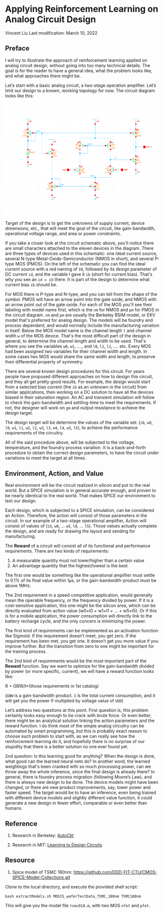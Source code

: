 
# Applying Reinforcement Learning on Analog Circuit Design

Vincent Liu
Last modification: March 10, 2022

## Preface

I will try to illustrate the approach of reinforcement learning applied on analog circuit design, without going into too many technical details. The goal is for the reader to have a general idea, what the problem looks like, and what approaches there might be. 

Let’s start with a basic analog circuit, a two-stage operation amplifier. Let’s limit our design to a known, working topology for now. The circuit diagram looks like this:

![Two-stage OP Schematic](op_2stage.png)

Target of the design is to get the unknowns of supply current, device dimensions, etc., that will meet the goal of the circuit, like gain-bandwidth, operational voltage range, and area or power constraints. 

If you take a closer look at the circuit schematic above, you'll notice there are small characters attached to the eleven devices in the diagram. There are three types of devices used in this schematic: one ideal current source, several N-type Metal-Oxide-Semiconductor (NMOS in short), and several P-type MOS (PMOS). On the left of the schematic you can find the ideal current source with a red naming of `I0`, followed by its design parameter of DC current `id`, and the variable I gave it `ib` (short for current bias). That's why you see an `id = ib` there. It is part of the design to determine what current bias `ib` should be.

For MOS there is P-type and N-type, and you can tell from the shape of the symbol. PMOS will have an arrow point into the gate oxide, and NMOS with an arrow point out of the gate oxide. For each of the MOS you'll see their labeling with model name first, which is the `nm` for NMOS and `pm` for PMOS in the circuit diagram. `nm` and `pm` are usually the Berkeley BSIM model, or EKV model that's preferred for analog design. The models will be foundry and process dependent, and would normally include the manufacturing variation in itself. Below the MOS model name is the channel length `l` and channel width `w` of the MOS device. That's the most difficult part of the design in general, to determine the channel length and width to be used. That's where you see the variables `w0`, `w1`, ...., and `l0`, `l1`, `l2`, .... etc. Every MOS had been assigned two variables for their channel width and length. In some cases two MOS would share the same width and length, to preserve their differential property of symmetry.

There are several *known* design procedures for this circuit. For years people have proposed different approaches on how to design this circuit, and they all get pretty good results. For example, the design would start from a selected bias current (the `ib` as an unknown in the circuit) from similar applications, then working on a DC solution to have all the devices biased in their saturation region. An AC and transient simulation will follow to check the gain-bandwidth and settling-time to meet the requirements. If not, the designer will work on `gm` and output resistance to achieve the design target.

The design target will be determine the values of the variable set: (`ib`, `w0`, `l0`, `w1`, `l1`, `w2`, `l2`, `w3`, `l3`, `w4`, `l4`, `w5`, `l5`), to achieve the performance requirements of the circuitry.

All of the said procedure above, will be subjected to the voltage, temperature, and the foundry process variation. It is a back-and-forth procedure to obtain the correct design parameters, to have the circuit under variations to meet the target at all times.

## Environment, Action, and Value

Real environment will be the circuit realized in silicon and put to the real world. But a SPICE simulation is in general accurate enough, and proven to be nearly identical to the real world. That makes SPICE our environment to test our design.

Each design, which is subjected to a SPICE simulation, can be considered an Action. Therefore, the action will consist of those parameters in the circuit. In our example of a two-stage operational amplifier, Action will consist of values of (`ib`, `w0`, … `w5`, `l0`, … `l5`). Those values actually complete the design, and are ready for drawing the layout and sending for manufacturing.

The **Reward** of a circuit will consist all of its functional and performance requirements. There are two kinds of requirements:

1.	A measurable quantity must not lower/higher than a certain value
2.	An advantage quantity that the highest/lowest is the best

The first one would be something like the operational amplifier must settle to 0.1% of its final value within 1&mu;s, or the gain-bandwidth-product must be above 1MHz. 

The 2nd requirement in a speed competitive application, would generally mean the operable frequency, or the frequency divided by power. If it is a cost-sensitive application, this one might be the silicon area, which can be directly evaluated from action value (w0&times;l0 + w1&times;l1 + … + w5&times;l5). Or if this is for a mobile application, the power consumption will directly link to the battery recharge cycle, and the only concern is minimizing the power.

The first kind of requirements can be implemented as an activation function like Sigmoid. If the requirement doesn’t meet, you get zero. If the requirement has been met, you get one. It doesn’t get you more value if you improve further. But the transition from zero to one might be important for the training process.

The 2nd kind of requirements would be the most important part of the **Reward** function. Say we want to optimize for the gain-bandwidth divided by power (or more specific, current), we will have a reward function looks like:

R = GBW/I&times;(those requirements in 1st catalog)

(`GBW` is a gain-bandwidth product. `I` is the total current consumption, and it will get you the power if multiplied by voltage value of `VDD`)

Let’s address two questions at this point. First question is, this problem certainly looks easy enough to be crack with brute force. Or even better, there might be an analytical solution linking the action parameters and the reward function. I do think most of the simple analog circuitry can be automated by smart programming, but this is probably exact reason to choose such problem to start with, as we can really see how the reinforcement learning do it, and hopefully there is no surprise of our stupidity that there is a better solution no one ever found yet.

2nd question: Is this learning good for anything? When the design is done, what good can the learned neural nets do? In another word, the learned weightings that's been cranked with so much processing power, can we throw away the whole inference, since the final design is already there? In general, there is foundry process migration (following Moore’s Law), and there is always new design to be done. The device models might have been changed, or there are new product improvements, say, lower power and faster speed. The target would be to have an inference, even being trained with different device models and slightly different value function, it could generate a new design in fewer effort, comparable or even better than humans. 

## Reference

1. Research in Berkeley: [AutoCkt](https://arxiv.org/pdf/2001.01808.pdf "AutoCkt: Deep Reinforcement Learning of Analog Circuit Designs")

2. Research in MIT: [Learning to Design Circuits](https://arxiv.org/pdf/1812.02734.pdf "Learning to Design Circuits")

## Resource

1. Spice model of TSMC 180nm: https://github.com/DDD-FIT-CTU/CMOS-SPICE-Model-Collections.git

Clone to the local directory, and execute the provided shell script:

    bash extractModels.sh MOSIS_waferTestData_TSMC_180nm TSMC180nm

This will give you the model file `tsmc018.m`, with two MOS `nfet` and `pfet`.


